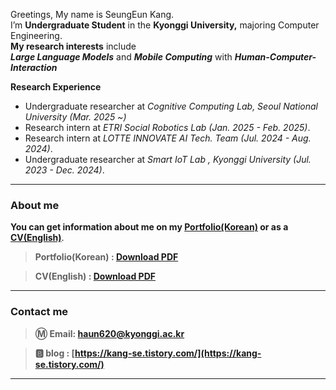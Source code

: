 Greetings, My name is SeungEun Kang. </br>
I’m **Undergraduate Student** in the **Kyonggi University,** majoring Computer Engineering. </br>
**My research interests** include </br>
 ***Large Language Models*** and ***Mobile Computing*** with ***Human-Computer-Interaction*** </br>


 **Research Experience**
- Undergraduate researcher at *Cognitive Computing Lab, Seoul National University (Mar. 2025 ~)* </br>
- Research intern at *ETRI Social Robotics Lab (Jan. 2025 - Feb. 2025)*. </br>
- Research intern at *LOTTE INNOVATE AI Tech. Team (Jul. 2024 - Aug. 2024)*. </br>
- Undergraduate researcher at *Smart IoT Lab , Kyonggi University (Jul. 2023 - Dec. 2024)*.</br>

---

### About me

**You can get information about me on my [Portfolio(Korean)](https://drive.google.com/file/d/1bbTq-gFGirOjABU1mlNUSiW1pmJuLxaM/view?usp=share_link) or as a [CV(English)](https://drive.google.com/file/d/1pito4zBi6kMgd9lcCP_nd-Ic8brwgDAV/view?usp=share_link)**.

> **Portfolio(Korean) : [Download PDF](https://drive.google.com/file/d/1bbTq-gFGirOjABU1mlNUSiW1pmJuLxaM/view?usp=share_link)**

> **CV(English) : [Download PDF](https://drive.google.com/file/d/1pito4zBi6kMgd9lcCP_nd-Ic8brwgDAV/view?usp=share_link)**

---

### Contact me

> **Ⓜ️ Email:  [haun620@kyonggi.ac.kr](mailto://haun620@kyonggi.ac.kr)**

> **🅱️ blog : [https://kang-se.tistory.com/](https://kang-se.tistory.com/)**

---
